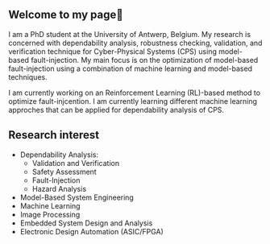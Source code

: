 ## Welcome to my page👋
I am a PhD student at the University of Antwerp, Belgium. My research is concerned with dependability analysis, robustness 
checking, validation, and verification technique for Cyber-Physical Systems (CPS) using model-based fault-injection. My main focus 
is on the optimization of model-based fault-injection using a combination of machine learning and model-based techniques. 

I am currently working on an Reinforcement Learning (RL)-based method to optimize fault-injcention.
I am currently learning different machine learning approches that can be applied for dependability analysis of CPS.
## Research interest
* Dependability Analysis:
  * Validation and Verification
  * Safety Assessment 
  * Fault-Injection
  * Hazard Analysis
* Model-Based System Engineering
* Machine Learning  
* Image Processing
* Embedded System Design and Analysis
* Electronic Design Automation (ASIC/FPGA)

<!--
**mehrdad-moradi/mehrdad-moradi** is a ✨ _special_ ✨ repository because its `README.md` (this file) appears on your GitHub profile.

Here are some ideas to get you started:

- 🔭 I’m currently working on ...
- 🌱 I’m currently learning ...
- 👯 I’m looking to collaborate on ...
- 🤔 I’m looking for help with ...
- 💬 Ask me about ...
- 📫 How to reach me: ...
- 😄 Pronouns: ...
- ⚡ Fun fact: ...
-->
